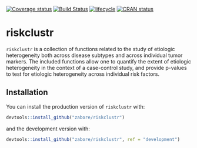 
<!-- README.md is generated from README.Rmd. Please edit that file -->

[![Coverage
status](https://codecov.io/gh/zabore/riskclustr/branch/master/graph/badge.svg)](https://codecov.io/github/zabore/riskclustr?branch=master)
[![Build
Status](https://travis-ci.com/zabore/riskclustr.svg?branch=master)](https://travis-ci.com/zabore/riskclustr)
[![lifecycle](https://img.shields.io/badge/lifecycle-maturing-blue.svg)](https://www.tidyverse.org/lifecycle/#maturing)
[![CRAN
status](https://www.r-pkg.org/badges/version/riskclustr)](https://cran.r-project.org/package=riskclustr)

# riskclustr

`riskclustr` is a collection of functions related to the study of
etiologic heterogeneity both across disease subtypes and across
individual tumor markers. The included functions allow one to quantify
the extent of etiologic heterogeneity in the context of a case-control
study, and provide p-values to test for etiologic heterogeneity across
individual risk factors.

## Installation

You can install the production version of `riskclustr` with:

``` r
devtools::install_github("zabore/riskclustr")
```

and the development version with:

``` r
devtools::install_github("zabore/riskclustr", ref = "development")
```
